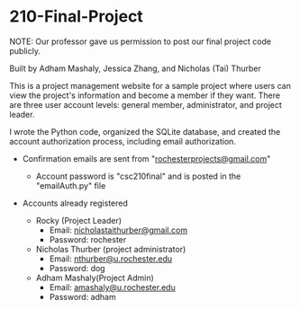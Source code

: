 # 210-Final-Project
NOTE: Our professor gave us permission to post our final project code publicly.

Built by Adham Mashaly, Jessica Zhang, and Nicholas (Tai) Thurber

This is a project management website for a sample project where users can view the project's information and become a member if they want. There are three user account levels: general member, administrator, and project leader.

I wrote the Python code, organized the SQLite database, and created the account authorization process, including email authorization.

- Confirmation emails are sent from "rochesterprojects@gmail.com"
    - Account password is "csc210final" and is posted in the "emailAuth.py" file

- Accounts already registered
    - Rocky (Project Leader)
        - Email: nicholastaithurber@gmail.com
        - Password: rochester
    - Nicholas Thurber (project administrator)
        - Email: nthurber@u.rochester.edu
        - Password: dog
    - Adham Mashaly(Project Admin)
    	- Email: amashaly@u.rochester.edu
    	- Password: adham
